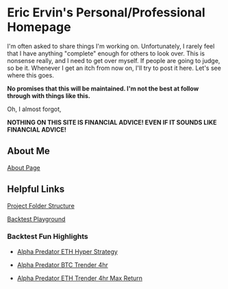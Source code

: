 # Eric Ervin's Personal/Professional Homepage

I'm often asked to share things I'm working on. Unfortunately, I rarely feel that I have anything "complete" enough for others to look over. This is nonsense really, and I need to get over myself. If people are going to judge, so be it. Whenever I get an itch from now on, I'll try to post it here. Let's see where this goes.

**No promises that this will be maintained. I'm not the best at follow through with things like this.**

Oh, I almost forgot,

**NOTHING ON THIS SITE IS FINANCIAL ADVICE! EVEN IF IT SOUNDS LIKE FINANCIAL ADVICE!**

## About Me

[About Page](/About.md)

## Helpful Links

[Project Folder Structure](./dir_content.html)

[Backtest Playground](./backtests/)

### Backtest Fun Highlights

- [Alpha Predator ETH Hyper Strategy](./backtests/eth_hyper/index.html)

- [Alpha Predator BTC Trender 4hr](./backtests/quantstats-tearsheet.html)

- [Alpha Predator ETH Trender 4hr Max Return](./backtests/trender%20strategy%20optimizations/quantstats-btc-4hr-max-ret-tearsheet.html)